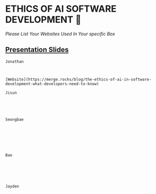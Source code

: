 # ETHICS OF AI SOFTWARE DEVELOPMENT 🤖

*Please List Your Websites Used In Your specific Box*

## [Presentation Slides](https://www.canva.com/design/DAG1VJzgiKE/xRanSxz8sLQsXudnTgn_ew/edit#) 

```
Jonathan



[Website](https://merge.rocks/blog/the-ethics-of-ai-in-software-development-what-developers-need-to-know)

```

```
Jisun





```

```
Seongbae







```


```
Bao






```


```
Jayden






```


